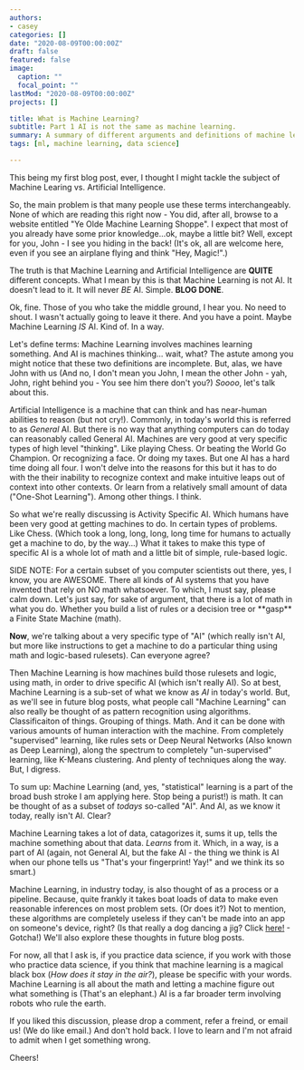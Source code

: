 ```yaml
---
authors:
- casey
categories: []
date: "2020-08-09T00:00:00Z"
draft: false
featured: false
image:
  caption: ""
  focal_point: ""
lastMod: "2020-08-09T00:00:00Z"
projects: []

title: What is Machine Learning?
subtitle: Part 1 AI is not the same as machine learning.
summary: A summary of different arguments and definitions of machine learning in the industry. 
tags: [ml, machine learning, data science]

---
```


This being my first blog post, ever, I thought I might tackle the subject of Machine Learing vs. Artificial Intelligence.  

So, the main problem is that many people use these terms interchangeably. None of which are reading this right now - You did, after all, browse to a website entitled "Ye Olde Machine Learning Shoppe". I expect that most of you already have some prior knowledge...ok, maybe a little bit? Well, except for you, John - I see you hiding in the back! (It's ok, all are welcome here, even if you see an airplane flying and think "Hey, Magic!".)  

The truth is that Machine Learning and Artificial Intelligence are **QUITE** different concepts. What I mean by this is that Machine Learning is not AI. It doesn't lead to it. It will never *BE* AI. Simple.  **BLOG DONE**.  

Ok, fine. Those of you who take the middle ground, I hear you. No need to shout. I wasn't actually going to leave it there. And you have a point. Maybe Machine Learning *IS* AI. Kind of. In a way.

Let's define terms: Machine Learning involves machines learning something.  And AI is machines thinking... wait, what? The astute among you might notice that these two definitions are incomplete. But, alas, we have John with us (And no, I don't mean you John, I mean the other John - yah, John, right behind you - You see him there don't you?) *Soooo*, let's talk about this. 

Artificial Intelligence is a machine that can think and has near-human abilities to reason (but not cry!). Commonly, in today's world this is referred to as *General* AI. But there is no way that anything computers can do today can reasonably called General AI. Machines are very good at very specific types of high level "thinking". Like playing Chess. Or beating the World Go Champion. Or recognizing a face. Or doing my taxes. But one AI has a hard time doing all four. I won't delve into the reasons for this but it has to do with the their inability to recognize context and make intuitive leaps out of context into other contexts. Or learn from a relatively small amount of data ("One-Shot Learning"). Among other things. I think. 

So what we're really discussing is Activity Specific AI. Which humans have been very good at getting machines to do. In certain types of problems. Like Chess. (Which took a long, long, long, long time for humans to actually get a machine to do, by the way...) What it takes to make this type of specific AI is a whole lot of math and a little bit of simple, rule-based logic. 

SIDE NOTE: For a certain subset of you computer scientists out there, yes, I know, you are AWESOME. There all kinds of AI systems that you have invented that rely on NO math whatsoever. To which, I must say, please calm down. Let's just say, for sake of argument, that there is a lot of math in what you do. Whether you build a list of rules or a decision tree or \*\*gasp\*\* a Finite State Machine (math). 

**Now**, we're talking about a very specific type of "AI" (which really isn't AI, but more like instructions to get a machine to do a particular thing using math and logic-based rulesets). Can everyone agree? 

Then Machine Learning is how machines build those rulesets and logic, using math, in order to drive specific AI (which isn't really AI). So at best, Machine Learning is a sub-set of what we know as *AI* in today's world. But, as we'll see in future blog posts, what people call "Machine Learning" can also really be thought of as pattern recognition using algorithms. Classificaiton of things. Grouping of things. Math. And it can be done with various amounts of human interaction with the machine. From completely "supervised" learning, like rules sets or Deep Neural Networks (Also known as Deep Learning), along the spectrum to completely "un-supervised" learning, like K-Means clustering.  And plenty of techniques along the way. But, I digress.

To sum up: Machine Learning (and, yes, "statistical" learning is a part of the broad bush stroke I am applying here. Stop being a purist!) is math.  It can be thought of as a subset of *todays* so-called "AI". And AI, as we know it today, really isn't AI. Clear? 

Machine Learning takes a lot of data, catagorizes it, sums it up, tells the machine something about that data. *Learns* from it. Which, in a way, is a part of AI (again, not General AI, but the fake AI - the thing we think is AI when our phone tells us "That's your fingerprint! Yay!" and we think its so smart.)

Machine Learning, in industry today, is also thought of as a process or a pipeline.  Because, quite frankly it takes boat loads of data to make even reasonable inferences on most problem sets. (Or does it?) Not to mention, these algorithms are completely useless if they can't be made into an app on someone's device, right? (Is that really a dog dancing a jig? Click <ins>here!</ins> - Gotcha!)  We'll also explore these thoughts in future blog posts. 

For now, all that I ask is, if you practice data science, if you work with those who practice data science, if you think that machine learning is a magical black box (*How does it stay in the air?*), please be specific with your words. Machine Learning is all about the math and letting a machine figure out what something is (That's an elephant.) AI is a far broader term involving robots who rule the earth. 

If you liked this discussion, please drop a comment, refer a freind, or email us! (We do like email.) And don't hold back. I love to learn and I'm not afraid to admit when I get something wrong.  

Cheers!


